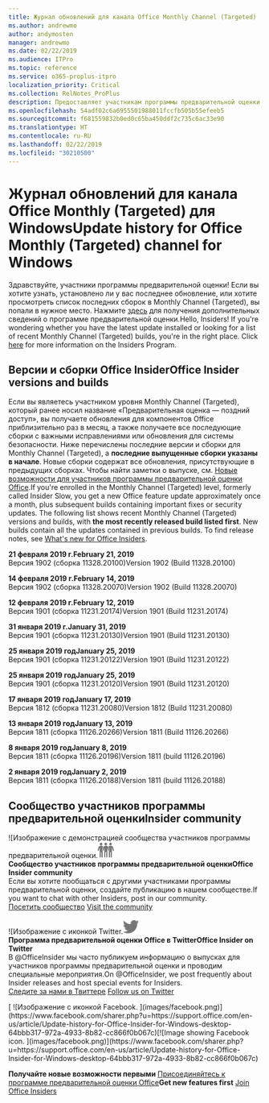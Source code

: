 ```yaml
---
title: Журнал обновлений для канала Office Monthly Channel (Targeted)
ms.author: andrewmo
author: andymosten
manager: andrewmo
ms.date: 02/22/2019
ms.audience: ITPro
ms.topic: reference
ms.service: o365-proplus-itpro
localization_priority: Critical
ms.collection: RelNotes_ProPlus
description: Предоставляет участникам программы предварительной оценки журнал обновлений для выпусков Monthly Channel Targeted для настольных компьютеров с Windows
ms.openlocfilehash: 54adf02c6a6955501988011fccfb505b55efeeb5
ms.sourcegitcommit: f681559832b0ed0c65ba450ddf2c735c6ac33e90
ms.translationtype: HT
ms.contentlocale: ru-RU
ms.lasthandoff: 02/22/2019
ms.locfileid: "30210500"
---
```

# <a name="update-history-for-office-monthly-targeted-channel-for-windows"></a><span data-ttu-id="15c76-103">Журнал обновлений для канала Office Monthly (Targeted) для Windows</span><span class="sxs-lookup"><span data-stu-id="15c76-103">Update history for Office Monthly (Targeted) channel for Windows</span></span>

<span data-ttu-id="15c76-p101">Здравствуйте, участники программы предварительной оценки! Если вы хотите узнать, установлено ли у вас последнее обновление, или хотите просмотреть список последних сборок в Monthly Channel (Targeted), вы попали в нужное место. Нажмите [здесь](https://insider.office.com/) для получения дополнительных сведений о программе предварительной оценки.</span><span class="sxs-lookup"><span data-stu-id="15c76-p101">Hello, Insiders! If you're wondering whether you have the latest update installed or looking for a list of recent Monthly Channel (Targeted) builds, you're in the right place. Click [here](https://insider.office.com/) for more information on the Insiders Program.</span></span>

## <a name="office-insider-versions-and-builds"></a><span data-ttu-id="15c76-107">Версии и сборки Office Insider</span><span class="sxs-lookup"><span data-stu-id="15c76-107">Office Insider versions and builds</span></span>

<span data-ttu-id="15c76-p102">Если вы являетесь участником уровня Monthly Channel (Targeted), который ранее носил название «Предварительная оценка — поздний доступ», вы получаете обновления для компонентов Office приблизительно раз в месяц, а также получаете все последующие сборки с важными исправлениями или обновления для системы безопасности. Ниже перечислены последние версии и сборки для Monthly Channel (Targeted), а **последние выпущенные сборки указаны в начале**. Новые сборки содержат все обновления, присутствующие в предыдущих сборках. Чтобы найти заметки о выпуске, см. [Новые возможности для участников программы предварительной оценки Office](https://support.office.com/ru-RU/article/what-s-new-for-office-insiders-c152d1e2-96ff-4ce9-8c14-e74e13847a24).</span><span class="sxs-lookup"><span data-stu-id="15c76-p102">If you're enrolled in the Monthly Channel (Targeted) level, formerly called Insider Slow, you get a new Office feature update approximately once a month, plus subsequent builds containing important fixes or security updates. The following list shows recent Monthly Channel (Targeted) versions and builds, with **the most recently released build listed first**. New builds contain all the updates contained in previous builds. To find release notes, see [What's new for Office Insiders](https://support.office.com/ru-RU/article/what-s-new-for-office-insiders-c152d1e2-96ff-4ce9-8c14-e74e13847a24).</span></span>

<span data-ttu-id="15c76-112">**21 февраля 2019 г.**</span><span class="sxs-lookup"><span data-stu-id="15c76-112">**February 21, 2019**</span></span><br/> <span data-ttu-id="15c76-113">Версия 1902 (сборка 11328.20100)</span><span class="sxs-lookup"><span data-stu-id="15c76-113">Version 1902 (Build 11328.20100)</span></span><br/>

<span data-ttu-id="15c76-114">**14 февраля 2019 г.**</span><span class="sxs-lookup"><span data-stu-id="15c76-114">**February 14, 2019**</span></span><br/> <span data-ttu-id="15c76-115">Версия 1902 (сборка 11328.20070)</span><span class="sxs-lookup"><span data-stu-id="15c76-115">Version 1902 (Build 11328.20070)</span></span><br/>

<span data-ttu-id="15c76-116">**12 февраля 2019 г.**</span><span class="sxs-lookup"><span data-stu-id="15c76-116">**February 12, 2019**</span></span><br/> <span data-ttu-id="15c76-117">Версия 1901 (сборка 11231.20174)</span><span class="sxs-lookup"><span data-stu-id="15c76-117">Version 1901 (Build 11231.20174)</span></span><br/>

<span data-ttu-id="15c76-118">**31 января 2019 г.**</span><span class="sxs-lookup"><span data-stu-id="15c76-118">**January 31, 2019**</span></span><br/> <span data-ttu-id="15c76-119">Версия 1901 (сборка 11231.20130)</span><span class="sxs-lookup"><span data-stu-id="15c76-119">Version 1901 (Build 11231.20130)</span></span><br/> 

<span data-ttu-id="15c76-120">**25 января 2019 год**</span><span class="sxs-lookup"><span data-stu-id="15c76-120">**January 25, 2019**</span></span><br/> <span data-ttu-id="15c76-121">Версия 1901 (сборка 11231.20122)</span><span class="sxs-lookup"><span data-stu-id="15c76-121">Version 1901 (Build 11231.20122)</span></span><br/> 

<span data-ttu-id="15c76-122">**25 января 2019 год**</span><span class="sxs-lookup"><span data-stu-id="15c76-122">**January 25, 2019**</span></span><br/> <span data-ttu-id="15c76-123">Версия 1901 (сборка 11231.20120)</span><span class="sxs-lookup"><span data-stu-id="15c76-123">Version 1901 (Build 11231.20120)</span></span><br/> 

<span data-ttu-id="15c76-124">**17 января 2019 год**</span><span class="sxs-lookup"><span data-stu-id="15c76-124">**January 17, 2019**</span></span><br/> <span data-ttu-id="15c76-125">Версия 1812 (сборка 11231.20080)</span><span class="sxs-lookup"><span data-stu-id="15c76-125">Version 1812 (Build 11231.20080)</span></span><br/> 

<span data-ttu-id="15c76-126">**13 января 2019 год**</span><span class="sxs-lookup"><span data-stu-id="15c76-126">**January 13, 2019**</span></span><br/> <span data-ttu-id="15c76-127">Версия 1811 (сборка 11126.20266)</span><span class="sxs-lookup"><span data-stu-id="15c76-127">Version 1811 (Build 11126.20266)</span></span><br/>

<span data-ttu-id="15c76-128">**8 января 2019 год**</span><span class="sxs-lookup"><span data-stu-id="15c76-128">**January 8, 2019**</span></span><br/> <span data-ttu-id="15c76-129">Версия 1811 (сборка 11126.20196)</span><span class="sxs-lookup"><span data-stu-id="15c76-129">Version 1811 (build 11126.20196)</span></span><br/> 

<span data-ttu-id="15c76-130">**2 января 2019 год**</span><span class="sxs-lookup"><span data-stu-id="15c76-130">**January 2, 2019**</span></span><br/> <span data-ttu-id="15c76-131">Версия 1811 (сборка 11126.20188)</span><span class="sxs-lookup"><span data-stu-id="15c76-131">Version 1811 (build 11126.20188)</span></span><br/> 


## <a name="insider-community"></a><span data-ttu-id="15c76-132">Сообщество участников программы предварительной оценки</span><span class="sxs-lookup"><span data-stu-id="15c76-132">Insider community</span></span>

<span data-ttu-id="15c76-133">![Изображение с демонстрацией сообщества участников программы предварительной оценки.</span><span class="sxs-lookup"><span data-stu-id="15c76-133">![Image showing insider community.</span></span> ](images/insidercommunity.png)<br/>
<span data-ttu-id="15c76-134">**Сообщество участников программы предварительной оценки**</span><span class="sxs-lookup"><span data-stu-id="15c76-134">**Office Insider community**</span></span><br/> <span data-ttu-id="15c76-135">Если вы хотите пообщаться с другими участниками программы предварительной оценки, создайте публикацию в нашем сообществе.</span><span class="sxs-lookup"><span data-stu-id="15c76-135">If you want to chat with other Insiders, post in our community.</span></span><br/><span data-ttu-id="15c76-136"> 
[Посетить сообщество](https://go.microsoft.com/fwlink/?linkid=843493)</span><span class="sxs-lookup"><span data-stu-id="15c76-136"> 
[Visit the community](https://go.microsoft.com/fwlink/?linkid=843493)</span></span><br/> 

<span data-ttu-id="15c76-137">![Изображение с иконкой Twitter.</span><span class="sxs-lookup"><span data-stu-id="15c76-137">![Image showing twitter icon.</span></span> ](images/twitter.png)<br/>
<span data-ttu-id="15c76-138">**Программа предварительной оценки Office в Twitter**</span><span class="sxs-lookup"><span data-stu-id="15c76-138">**Office Insider on Twitter**</span></span><br/> <span data-ttu-id="15c76-139">В @OfficeInsider мы часто публикуем информацию о выпусках для участников программы предварительной оценки и проводим специальные мероприятия.</span><span class="sxs-lookup"><span data-stu-id="15c76-139">On @OfficeInsider, we post frequently about Insider releases and host special events for Insiders.</span></span><br/><span data-ttu-id="15c76-140"> 
[Следите за нами в Твиттере](https://go.microsoft.com/fwlink/?linkid=717717)</span><span class="sxs-lookup"><span data-stu-id="15c76-140"> 
[Follow us on Twitter](https://go.microsoft.com/fwlink/?linkid=717717)</span></span><br/> 

<span data-ttu-id="15c76-141">
  [
  ![Изображение с иконкой Facebook. ](images/facebook.png)](https://www.facebook.com/sharer.php?u=https://support.office.com/en-us/article/Update-history-for-Office-Insider-for-Windows-desktop-64bbb317-972a-4933-8b82-cc866f0b067c)</span><span class="sxs-lookup"><span data-stu-id="15c76-141">[![Image showing Facebook icon. ](images/facebook.png)](https://www.facebook.com/sharer.php?u=https://support.office.com/en-us/article/Update-history-for-Office-Insider-for-Windows-desktop-64bbb317-972a-4933-8b82-cc866f0b067c)</span></span>       


<span data-ttu-id="15c76-142">**Получайте новые возможности первыми**
[Присоединяйтесь к программе предварительной оценки Office](https://insider.office.com/)</span><span class="sxs-lookup"><span data-stu-id="15c76-142">**Get new features first**
[Join Office Insiders](https://insider.office.com/)</span></span>